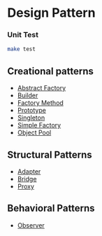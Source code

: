 # Design Pattern

### Unit Test

```sh
make test
```

## Creational patterns
- [Abstract Factory](https://github.com/adrian-lin-1-0-0/go-design-pattern/tree/master/abstract_factory)
- [Builder](https://github.com/adrian-lin-1-0-0/go-design-pattern/tree/master/builder)
- [Factory Method](https://github.com/adrian-lin-1-0-0/go-design-pattern/tree/master/factory_method)
- [Prototype](https://github.com/adrian-lin-1-0-0/go-design-pattern/tree/master/prototype)
- [Singleton](https://github.com/adrian-lin-1-0-0/go-design-pattern/tree/master/singleton)
- [Simple Factory](https://github.com/adrian-lin-1-0-0/go-design-pattern/tree/master/simple_factory)
- [Object Pool](https://github.com/adrian-lin-1-0-0/go-design-pattern/tree/master/object_pool)

## Structural Patterns
- [Adapter](https://github.com/adrian-lin-1-0-0/go-design-pattern/tree/master/adapter)
- [Bridge](https://github.com/adrian-lin-1-0-0/go-design-pattern/tree/master/bridge)
- [Proxy](https://github.com/adrian-lin-1-0-0/go-design-pattern/tree/master/proxy)

## Behavioral Patterns
- [Observer](https://github.com/adrian-lin-1-0-0/go-design-pattern/tree/master/observer)
